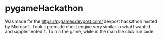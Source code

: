 # pygameHackathon
Was made for the https://pygames.devpost.com/ devpost hackathon hosted by Microsoft.
Took a premade cheat engine very similar to what I wanted and supplemented it.
To run the game, while in the main file click run code.
